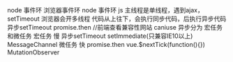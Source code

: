 node
事件环  浏览器事件环    node 事件环
js 主线程是单线程，遇到ajax，setTimeout 浏览器会开多线程
代码从上往下，会执行同步代码，后执行异步代码
异步setTimeout promise.then
//前端查看兼容性网站 caniuse
异步分为 宏任务和微任务
       宏任务 慢  异步setTimeout    setImmediate(只兼容IE10以上)   MessageChannel
       微任务 快   promise.then    vue.$nextTick(function(){})  
        MutationObserver 